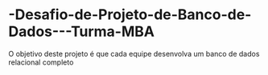 # -Desafio-de-Projeto-de-Banco-de-Dados---Turma-MBA
O objetivo deste projeto é que cada equipe desenvolva um banco de dados relacional completo
